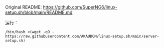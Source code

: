 Original README: https://github.com/SuperNG6/linux-setup.sh/blob/main/README.md

运行：
```
/bin/bash <(wget -qO - https://raw.githubusercontent.com/AKAUDON/linux-setup.sh/main/server-setup.sh)
```
